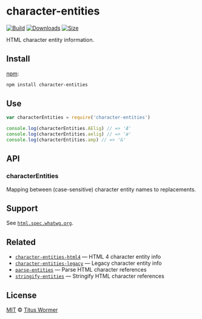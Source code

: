 # character-entities

[![Build][build-badge]][build]
[![Downloads][downloads-badge]][downloads]
[![Size][size-badge]][size]

HTML character entity information.

## Install

[npm][]:

```sh
npm install character-entities
```

## Use

```js
var characterEntities = require('character-entities')

console.log(characterEntities.AElig) // => 'Æ'
console.log(characterEntities.aelig) // => 'æ'
console.log(characterEntities.amp) // => '&'
```

## API

### characterEntities

Mapping between (case-sensitive) character entity names to replacements.

## Support

See [`html.spec.whatwg.org`][html].

## Related

*   [`character-entities-html4`](https://github.com/wooorm/character-entities-html4)
    — HTML 4 character entity info
*   [`character-entities-legacy`](https://github.com/wooorm/character-entities-legacy)
    — Legacy character entity info
*   [`parse-entities`](https://github.com/wooorm/parse-entities)
    — Parse HTML character references
*   [`stringify-entities`](https://github.com/wooorm/stringify-entities)
    — Stringify HTML character references

## License

[MIT][license] © [Titus Wormer][author]

<!-- Definitions -->

[build-badge]: https://github.com/wooorm/character-entities/workflows/main/badge.svg

[build]: https://github.com/wooorm/character-entities/actions

[downloads-badge]: https://img.shields.io/npm/dm/character-entities.svg

[downloads]: https://www.npmjs.com/package/character-entities

[size-badge]: https://img.shields.io/bundlephobia/minzip/character-entities.svg

[size]: https://bundlephobia.com/result?p=character-entities

[npm]: https://docs.npmjs.com/cli/install

[license]: license

[author]: https://wooorm.com

[html]: https://html.spec.whatwg.org/multipage/syntax.html#named-character-references
